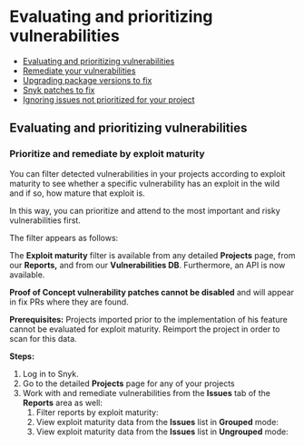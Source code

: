 # Evaluating and prioritizing vulnerabilities

* [ Evaluating and prioritizing vulnerabilities](https://github.com/snyk/user-docs/tree/58f91d848e16ddf2ffcca3711d6b8852412be402/hc/en-us/articles/360006113978-Evaluating-and-prioritizing-vulnerabilities/README.md)
* [ Remediate your vulnerabilities](https://github.com/snyk/user-docs/tree/58f91d848e16ddf2ffcca3711d6b8852412be402/hc/en-us/articles/360006113798-Remediate-your-vulnerabilities/README.md)
* [ Upgrading package versions to fix](https://github.com/snyk/user-docs/tree/58f91d848e16ddf2ffcca3711d6b8852412be402/hc/en-us/articles/360005993658-Upgrading-package-versions-to-fix/README.md)
* [ Snyk patches to fix](https://github.com/snyk/user-docs/tree/58f91d848e16ddf2ffcca3711d6b8852412be402/hc/en-us/articles/360004032437-Snyk-patches-to-fix/README.md)
* [ Ignoring issues not prioritized for your project](https://github.com/snyk/user-docs/tree/58f91d848e16ddf2ffcca3711d6b8852412be402/hc/en-us/articles/360004002718-Ignoring-issues-not-prioritized-for-your-project/README.md)

## Evaluating and prioritizing vulnerabilities

### Prioritize and remediate by exploit maturity

You can filter detected vulnerabilities in your projects according to exploit maturity to see whether a specific vulnerability has an exploit in the wild and if so, how mature that exploit is.

In this way, you can prioritize and attend to the most important and risky vulnerabilities first.

The filter appears as follows:

The **Exploit maturity** filter is available from any detailed **Projects** page, from our **Reports,** and from our **Vulnerabilities DB**. Furthermore, an API is now available.

**Proof of Concept vulnerability patches cannot be disabled** and will appear in fix PRs where they are found.

**Prerequisites:** Projects imported prior to the implementation of his feature cannot be evaluated for exploit maturity. Reimport the project in order to scan for this data.

**Steps:**

1. Log in to Snyk.
2. Go to the detailed **Projects** page for any of your projects
3. Work with and remediate vulnerabilities from the **Issues** tab of the **Reports** area as well:
   1. Filter reports by exploit maturity:
   2. View exploit maturity data from the **Issues** list in **Grouped** mode:
   3. View exploit maturity data from the **Issues** list in **Ungrouped** mode:

